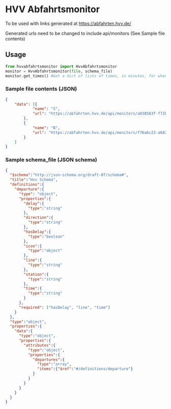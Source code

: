 # HVV Abfahrtsmonitor

To be used with links generated at https://abfahrten.hvv.de/

Generated urls need to be changed to include api/monitors (See Sample file contents)

## Usage

```python
from hvvabfahrtsmonitor import HvvAbfahrtsmonitor
monitor = HvvAbfahrtsmonitor(file, schema_file)
monitor.get_times() #Get a dict of lists of times, in minutes, for when the buses/metros/trains are due next.
```
### Sample file contents (JSON)

```json
{
	"data": [{
			"name": "S",
			"url": "https://abfahrten.hvv.de/api/monitors/a038583f-f72b-4e4e-ba22-9d9903ced316"
		},
		{
			"name": "B",
			"url": "https://abfahrten.hvv.de/api/monitors/f76a6c23-a682-4297-aa99-f815157e2bca"
		}
	]
}
```

### Sample schema_file (JSON schema)

```json
{
  "$schema":"http://json-schema.org/draft-07/schema#",
  "title":"Hvv Schema",
  "definitions":{
    "departure":{
      "type": "object",
      "properties":{
        "delay":{
          "type":"string"
        },
        "direction":{
          "type":"string"
        },
        "hasDelay":{
          "type":"boolean"
        },
        "icon":{
          "type":"object"
        },
        "line":{
          "type":"string"
        },
        "station":{
          "type":"string"
        },
        "time":{
          "type":"string"
        }
      },
      "required": ["hasDelay", "line", "time"]
    }
  },
  "type":"object",
  "properties":{
    "data":{
      "type":"object",
      "properties":{
        "attributes":{
          "type":"object",
          "properties":{
            "departures":{
              "type":"array",
              "items":{"$ref":"#/definitions/departure"}
            }
          }
        }
      }
    }
  }
}
```
